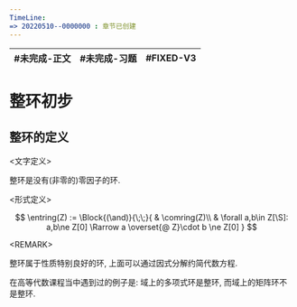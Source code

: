 ```yaml
---
TimeLine: 
=> 20220510--0000000 : 章节已创建
---
```

| #未完成-正文 | #未完成-习题 | #FIXED-V3 | 
| ------------ | ------------ | --------- |

# 整环初步

## 整环的定义

\<文字定义\>

整环是没有(非零的)零因子的环. 

\<形式定义\>

$$
\entring(Z) := \Block{(\and)}{\;\;}{
    & \comring(Z)\\
    & \forall a,b\in Z[\S]: a,b\ne Z[0] \Rarrow a \overset{@ Z}\cdot b \ne Z[0]
}
$$

\<REMARK\>

整环属于性质特别良好的环, 上面可以通过因式分解约简代数方程. 

在高等代数课程当中遇到过的例子是: 域上的多项式环是整环, 而域上的矩阵环不是整环. 

